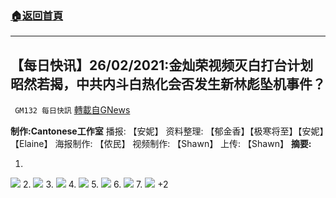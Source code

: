 ###  [:house:返回首頁](https://github.com/ourhimalayas/txt)
---

## 【每日快讯】26/02/2021:金灿荣视频灭白打台计划昭然若揭，中共内斗白热化会否发生新林彪坠机事件？
` GM132 每日快訊` [轉載自GNews](https://gnews.org/zh-hans/935032/)

**制作:Cantonese工作室**
播报: 【安妮】
资料整理: 【郁金香】【极寒将至】【安妮】【Elaine】
海报制作: 【侬民】
视频制作: 【Shawn】
上传: 【Shawn】
**摘要:**

1.
![]()![](https://gnews.org/wp-content/uploads/2021/02/20210226-zhTW-01.jpg)
2.
![]()![](https://gnews.org/wp-content/uploads/2021/02/20210226-zhTW-02.jpg)
3.
![]()![](https://gnews.org/wp-content/uploads/2021/02/20210226-zhTW-03.jpg)
4.
![]()![](https://gnews.org/wp-content/uploads/2021/02/20210226-zhTW-04.jpg)
5.
![]()![](https://gnews.org/wp-content/uploads/2021/02/20210226-zhTW-05.jpg)
6.
![]()![](https://gnews.org/wp-content/uploads/2021/02/20210226-zhTW-06.jpg)
7.
![]()![](https://gnews.org/wp-content/uploads/2021/02/20210226-zhTW-07.jpg)
+2

